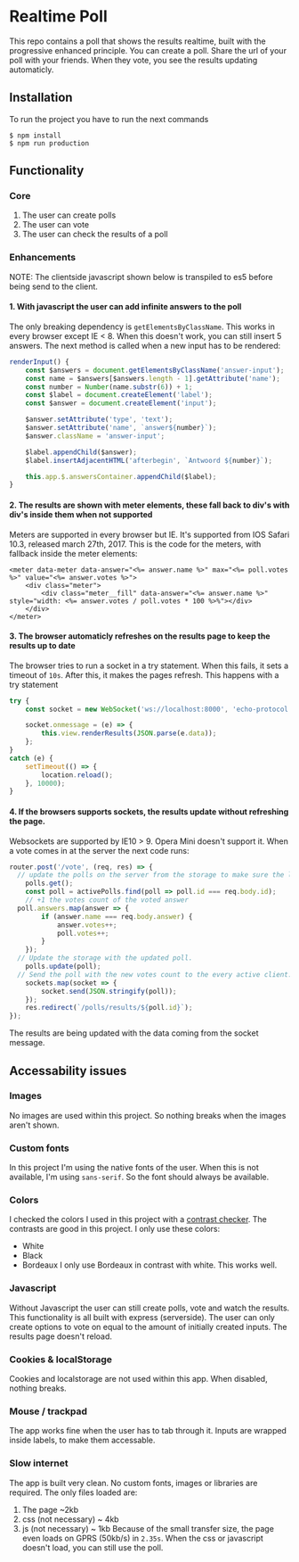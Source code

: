 # Realtime Poll
This repo contains a poll that shows the results realtime, built with the progressive enhanced principle. You can create a poll. Share the url of your poll with your friends. When they vote, you see the results updating automaticly.

## Installation
To run the project you have to run the next commands
```
$ npm install
$ npm run production
```

## Functionality
### Core
1. The user can create polls
2. The user can vote
3. The user can check the results of a poll

### Enhancements
NOTE: The clientside javascript shown below is transpiled to es5 before being send to the client.

#### 1. With javascript the user can add infinite answers to the poll

The only breaking dependency is `getElementsByClassName`. This works in every browser except IE < 8. When this doesn't work, you can still insert 5 answers. The next method is called when a new input has to be rendered:
```js
renderInput() {
	const $answers = document.getElementsByClassName('answer-input');
	const name = $answers[$answers.length - 1].getAttribute('name');
	const number = Number(name.substr(6)) + 1;
	const $label = document.createElement('label');
	const $answer = document.createElement('input');

	$answer.setAttribute('type', 'text');
	$answer.setAttribute('name', `answer${number}`);
	$answer.className = 'answer-input';

	$label.appendChild($answer);
	$label.insertAdjacentHTML('afterbegin', `Antwoord ${number}`);

	this.app.$.answersContainer.appendChild($label);
}
```


#### 2. The results are shown with meter elements, these fall back to div's with div's inside them when not supported

Meters are supported in every browser but IE. It's supported from IOS Safari 10.3, released march 27th, 2017. This is the code for the meters, with fallback inside the meter elements:
```ejs
<meter data-meter data-answer="<%= answer.name %>" max="<%= poll.votes %>" value="<%= answer.votes %>">
	<div class="meter">
		<div class="meter__fill" data-answer="<%= answer.name %>" style="width: <%= answer.votes / poll.votes * 100 %>%"></div>
	</div>
</meter>
```


#### 3. The browser automaticly refreshes on the results page to keep the results up to date

The browser tries to run a socket in a try statement. When this fails, it sets a timeout of `10s`. After this, it makes the pages refresh. This happens with a try statement
```js
try {
	const socket = new WebSocket('ws://localhost:8000', 'echo-protocol');

	socket.onmessage = (e) => {
		this.view.renderResults(JSON.parse(e.data));
	};
}
catch (e) {
	setTimeout(() => {
		location.reload();
	}, 10000);
}
```

#### 4. If the browsers supports sockets, the results update without refreshing the page.

Websockets are supported by IE10 > 9. Opera Mini doesn't support it. When a vote comes in at the server the next code runs:
```js
router.post('/vote', (req, res) => {
  // update the polls on the server from the storage to make sure the latest results will be send back to the clients.
	polls.get(); 
	const poll = activePolls.find(poll => poll.id === req.body.id);
	// +1 the votes count of the voted answer
  poll.answers.map(answer => {
		if (answer.name === req.body.answer) {
			answer.votes++;
			poll.votes++;
		}
	});
  // Update the storage with the updated poll.
	polls.update(poll);
  // Send the poll with the new votes count to the every active client.
	sockets.map(socket => {
		socket.send(JSON.stringify(poll));
	});
	res.redirect(`/polls/results/${poll.id}`);
});
```
The results are being updated with the data coming from the socket message.

## Accessability issues
### Images
No images are used within this project. So nothing breaks when the images aren't shown.

### Custom fonts
In this project I'm using the native fonts of the user. When this is not available, I'm using `sans-serif`. So the font should always be available.

### Colors
I checked the colors I used in this project with a [contrast checker](http://webaim.org/resources/contrastchecker/). The contrasts are good in this project. I only use these colors:
* White
* Black
* Bordeaux
I only use Bordeaux in contrast with white. This works well.

### Javascript
Without Javascript the user can still create polls, vote and watch the results. This functionality is all built with express (serverside). The user can only create options to vote on equal to the amount of initially created inputs. The results page doesn't reload.

### Cookies & localStorage
Cookies and localstorage are not used within this app. When disabled, nothing breaks.

### Mouse / trackpad
The app works fine when the user has to tab through it. Inputs are wrapped inside labels, to make them accessable.

### Slow internet
The app is built very clean. No custom fonts, images or libraries are required. The only files loaded are:
1. The page ~2kb
2. css (not necessary) ~ 4kb
3. js (not necessary) ~ 1kb
Because of the small transfer size, the page even loads on GPRS (50kb/s) in `2.35s`. When the css or javascript doesn't load, you can still use the poll.
